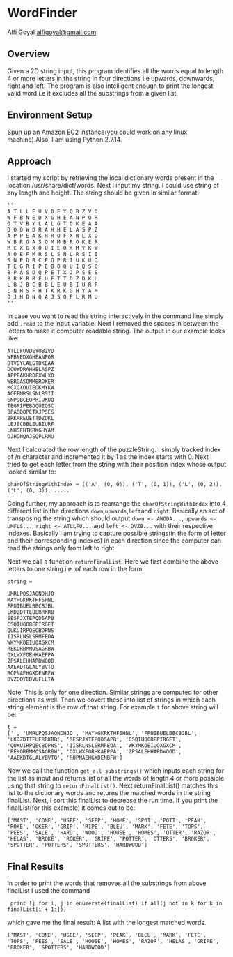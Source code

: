 # WordFinder
Alfi Goyal <alfigoyal@gmail.com>

## Overview
Given a 2D string input, this program identifies all the words equal to length 4 or more letters in the string in four directions i.e upwards, downwards, right and left. The program is also intelligent enough to print the longest valid word i.e it excludes all the substrings from a given list.

## Environment Setup
Spun up an Amazon EC2 instance(you could work on any linux machine).Also, I am using Python 2.7.14.

## Approach
I started my script by retrieving the local dictionary words present in the location /usr/share/dict/words. Next I input my string. I could use string of any length and height. The string should be given in similar format:
```
'''
A T L L F U V D E Y O B Z V D
W F B N E D X G H E A N P O R
O T V B Y L A L G T D K E A A
D O O W D R A H H E L A S P Z
A P P E A K H R O F X W L X O
W B R G A S O M M B R O K E R
M C X G X O U I E O K M Y K W
A O E F M R S L S N L R S I I
S N P D B C E Q P R I U K U Q
T E G R I P E B O Q U I Q S C
B P A S D Q P E T X J P S E S
B R K R R E U E T T D Z D K L
L B J B C B B L E U B I U R F
L N H S F H T K R K G H Y A M
O J H D N Q A J S Q P L R M U
'''
```
In case you want to read the string interactively in the command line simply add ```.read``` to the input variable. Next I removed the spaces in between the letters to make it computer readable string. The output in our example looks like:
```
ATLLFUVDEYOBZVD
WFBNEDXGHEANPOR
OTVBYLALGTDKEAA
DOOWDRAHHELASPZ
APPEAKHROFXWLXO
WBRGASOMMBROKER
MCXGXOUIEOKMYKW
AOEFMRSLSNLRSII
SNPDBCEQPRIUKUQ
TEGRIPEBOQUIQSC
BPASDQPETXJPSES
BRKRREUETTDZDKL
LBJBCBBLEUBIURF
LNHSFHTKRKGHYAM
OJHDNQAJSQPLRMU
```
Next I calculated the row length of the puzzleString. I simply tracked index of /n character and incremented it by 1 as the index starts with 0. Next I tried to get each letter from the string with their position index whose output looked similar to:
```
charOfStringWithIndex = [('A', (0, 0)), ('T', (0, 1)), ('L', (0, 2)), ('L', (0, 3)), .....
```
Going further, my approach is to rearrange the ```charOfStringWithIndex``` into 4 different list in the directions ```down```,```upwards```,```left```and ```right```. Basically an act of transposing the string which should output ```down <- AWODA...```, ```upwards <- UMFLS...```, ```right <- ATLLFU...``` and ```left <- DVZB...``` with their respective indexes. Basically I am trying to capture possible strings(in the form of letter and their corresponding indexes) in each direction since the computer can read the strings only from left to right.

Next we call a function ```returnFinalList```. Here we first combine the above letters to one string i.e. of each row in the form:
```
string = 

UMRLPQSJAQNDHJO
MAYHGKRKTHFSHNL
FRUIBUELBBCBJBL
LKDZDTTEUERRKRB
SESPJXTEPQDSAPB
CSQIUQOBEPIRGET
QUKUIRPQECBDPNS
IISRLNSLSRMFEOA
WKYMKOEIUOXGXCM
REKORBMMOSAGRBW
OXLWXFORHKAEPPA
ZPSALEHHARDWOOD
AAEKDTGLALYBVTO
ROPNAEHGXDENBFW
DVZBOYEDVUFLLTA
```
Note: This is only for one direction. Similar strings are computed for other directions as well.
Then we covert these into list of strings in which each string element is the row of that string. For example ```t``` for above string will be:

```
t = 
['', 'UMRLPQSJAQNDHJO', 'MAYHGKRKTHFSHNL', 'FRUIBUELBBCBJBL', 'LKDZDTTEUERRKRB', 'SESPJXTEPQDSAPB', 'CSQIUQOBEPIRGET', 'QUKUIRPQECBDPNS', 'IISRLNSLSRMFEOA', 'WKYMKOEIUOXGXCM', 'REKORBMMOSAGRBW', 'OXLWXFORHKAEPPA', 'ZPSALEHHARDWOOD', 'AAEKDTGLALYBVTO', 'ROPNAEHGXDENBFW']
```
Now we call the function ```get_all_substrings()``` which inputs each string for the list as input and returns list of all the words of length 4 or more possible using that string to ```returnFinalList()```. Next returnFinalList() matches this list to the dictionary words and returns the matched words in the string finalList. Next, I sort this finalList to decrease the run time.
If you print the finalList(for this example) it comes out to be:
```
['MAST', 'CONE', 'USEE', 'SEEP', 'HOME', 'SPOT', 'POTT', 'PEAK', 'ROKE', 'OKER', 'GRIP', 'RIPE', 'BLEU', 'MARK', 'FETE', 'TOPS', 'PEES', 'SALE', 'HARD', 'WOOD', 'HOUSE', 'HOMES', 'OTTER', 'RAZOR', 'HELAS', 'BROKE', 'ROKER', 'GRIPE', 'POTTER', 'OTTERS', 'BROKER', 'SPOTTER', 'POTTERS', 'SPOTTERS', 'HARDWOOD']
```

## Final Results
In order to print the words that removes all the substrings from above finalList I used the command
```
 print [j for i, j in enumerate(finalList) if all(j not in k for k in finalList[i + 1:])]
```
which gave me the final result: A list with the longest matched words.
```
['MAST', 'CONE', 'USEE', 'SEEP', 'PEAK', 'BLEU', 'MARK', 'FETE', 'TOPS', 'PEES', 'SALE', 'HOUSE', 'HOMES', 'RAZOR', 'HELAS', 'GRIPE', 'BROKER', 'SPOTTERS', 'HARDWOOD']
```
